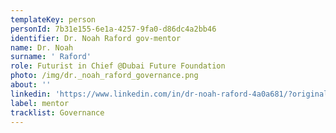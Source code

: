 ```yaml
---
templateKey: person
personId: 7b31e155-6e1a-4257-9fa0-d86dc4a2bb46
identifier: Dr. Noah Raford gov-mentor
name: Dr. Noah
surname: ' Raford'
role: Futurist in Chief @Dubai Future Foundation
photo: /img/dr._noah_raford_governance.png
about: ''
linkedin: 'https://www.linkedin.com/in/dr-noah-raford-4a0a681/?originalSubdomain=ae'
label: mentor
tracklist: Governance
---
```

